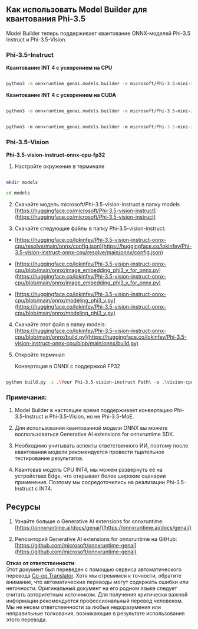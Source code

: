<!--
CO_OP_TRANSLATOR_METADATA:
{
  "original_hash": "3bb9f5c926673593287eddc3741226cb",
  "translation_date": "2025-03-27T08:45:33+00:00",
  "source_file": "md\\01.Introduction\\04\\UsingORTGenAIQuantifyingPhi.md",
  "language_code": "ru"
}
-->
## **Как использовать Model Builder для квантования Phi-3.5**

Model Builder теперь поддерживает квантование ONNX-моделей Phi-3.5 Instruct и Phi-3.5-Vision.

### **Phi-3.5-Instruct**

**Квантование INT 4 с ускорением на CPU**

```bash

python3 -m onnxruntime_genai.models.builder -m microsoft/Phi-3.5-mini-instruct  -o ./onnx-cpu -p int4 -e cpu -c ./Phi-3.5-mini-instruct

```

**Квантование INT 4 с ускорением на CUDA**

```bash

python3 -m onnxruntime_genai.models.builder -m microsoft/Phi-3.5-mini-instruct  -o ./onnx-cpu -p int4 -e cuda -c ./Phi-3.5-mini-instruct

```

```python

python3 -m onnxruntime_genai.models.builder -m microsoft/Phi-3.5-mini-instruct  -o ./onnx-cpu -p int4 -e cuda -c ./Phi-3.5-mini-instruct

```

### **Phi-3.5-Vision**

**Phi-3.5-vision-instruct-onnx-cpu-fp32**

1. Настройте окружение в терминале

```bash

mkdir models

cd models 

```

2. Скачайте модель microsoft/Phi-3.5-vision-instruct в папку models  
[https://huggingface.co/microsoft/Phi-3.5-vision-instruct](https://huggingface.co/microsoft/Phi-3.5-vision-instruct)

3. Скачайте следующие файлы в папку Phi-3.5-vision-instruct:

- [https://huggingface.co/lokinfey/Phi-3.5-vision-instruct-onnx-cpu/resolve/main/onnx/config.json](https://huggingface.co/lokinfey/Phi-3.5-vision-instruct-onnx-cpu/resolve/main/onnx/config.json)

- [https://huggingface.co/lokinfey/Phi-3.5-vision-instruct-onnx-cpu/blob/main/onnx/image_embedding_phi3_v_for_onnx.py](https://huggingface.co/lokinfey/Phi-3.5-vision-instruct-onnx-cpu/blob/main/onnx/image_embedding_phi3_v_for_onnx.py)

- [https://huggingface.co/lokinfey/Phi-3.5-vision-instruct-onnx-cpu/blob/main/onnx/modeling_phi3_v.py](https://huggingface.co/lokinfey/Phi-3.5-vision-instruct-onnx-cpu/blob/main/onnx/modeling_phi3_v.py)

4. Скачайте этот файл в папку models:  
[https://huggingface.co/lokinfey/Phi-3.5-vision-instruct-onnx-cpu/blob/main/onnx/build.py](https://huggingface.co/lokinfey/Phi-3.5-vision-instruct-onnx-cpu/blob/main/onnx/build.py)

5. Откройте терминал

    Конвертация в ONNX с поддержкой FP32

```bash

python build.py -i .\Your Phi-3.5-vision-instruct Path\ -o .\vision-cpu-fp32 -p f32 -e cpu

```

### **Примечания:**

1. Model Builder в настоящее время поддерживает конвертацию Phi-3.5-Instruct и Phi-3.5-Vision, но не Phi-3.5-MoE.

2. Для использования квантованной модели ONNX вы можете воспользоваться Generative AI extensions for onnxruntime SDK.

3. Необходимо учитывать аспекты ответственного ИИ, поэтому после квантования модели рекомендуется провести тщательное тестирование результатов.

4. Квантовав модель CPU INT4, мы можем развернуть её на устройствах Edge, что открывает более широкие сценарии применения. Поэтому мы сосредоточились на реализации Phi-3.5-Instruct с INT4.

## **Ресурсы**

1. Узнайте больше о Generative AI extensions for onnxruntime:  
[https://onnxruntime.ai/docs/genai/](https://onnxruntime.ai/docs/genai/)

2. Репозиторий Generative AI extensions for onnxruntime на GitHub:  
[https://github.com/microsoft/onnxruntime-genai](https://github.com/microsoft/onnxruntime-genai)

**Отказ от ответственности**:  
Этот документ был переведен с помощью сервиса автоматического перевода [Co-op Translator](https://github.com/Azure/co-op-translator). Хотя мы стремимся к точности, обратите внимание, что автоматические переводы могут содержать ошибки или неточности. Оригинальный документ на его родном языке следует считать авторитетным источником. Для получения критически важной информации рекомендуется профессиональный перевод человеком. Мы не несем ответственности за любые недоразумения или неправильные толкования, возникающие в результате использования этого перевода.